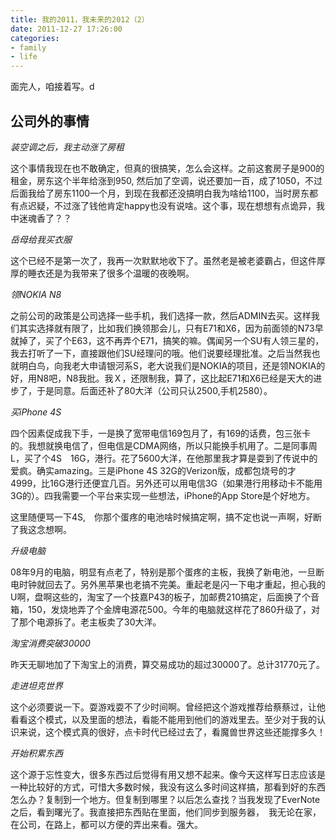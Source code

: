 ```yaml
---
title: 我的2011，我未来的2012（2）
date: 2011-12-27 17:26:00
categories:
- family
- life
---
```

面完人，咱接着写。d

## 公司外的事情

*装空调之后，我主动涨了房租*

这个事情我现在也不敢确定，但真的很搞笑，怎么会这样。之前这套房子是900的租金，房东这个半年给涨到950, 然后加了空调，说还要加一百，成了1050，不过后面我给了房东1100一个月，到现在我都还没搞明白我为啥给1100，当时房东都有点迟疑，不过涨了钱他肯定happy也没有说啥。这个事，现在想想有点诡异，我中迷魂香了？？

*岳母给我买衣服*

这个已经不是第一次了，我再一次默默地收下了。虽然老是被老婆霸占，但这件厚厚的睡衣还是为我带来了很多个温暖的夜晚啊。

*领NOKIA N8*

之前公司的政策是公司选择一些手机，我们选择一款，然后ADMIN去买。这样我们其实选择就有限了，比如我们换领那会儿，只有E71和X6，因为前面领的N73早就掉了，买了个E63，这不再弄个E71，搞笑的嘛。偶闻另一个SU有人领三星的，我去打听了一下，直接跟他们SU经理问的哦。他们说要经理批准。之后当然我也就明白鸟，向我老大申请银河系S，老大说我们是NOKIA的项目，还是领NOKIA的好，用N8吧，N8我批。我Ｘ，还限制我，算了，这比起E71和X6已经是天大的进步了，于是同意。后面还补了80大洋（公司只认2500,手机2580）。

*买iPhone 4S*

四个因素促成我下手，一是换了宽带电信169包月了，有169的话费，包三张卡的。我想就换电信了，但电信是CDMA网络，所以只能换手机用了。二是同事周L，买了个4S　16G，港行。花了5600大洋，在他那里我才算是耍到了传说中的爱疯。确实amazing。三是iPhone 4S 32G的Verizon版，成都包烧号的才4999，比16G港行还便宜几百。另外还可以用电信3G（如果港行用移动卡不能用3G的）。四我需要一个平台来实现一些想法，iPhone的App Store是个好地方。

这里随便骂一下4S,　你那个蛋疼的电池啥时候搞定啊，搞不定也说一声啊，好断了我这念想啊。

*升级电脑*

08年9月的电脑，明显有点老了，特别是那个蛋疼的主板，我换了新电池，一旦断电时钟就回去了。另外黑苹果也老搞不完美。重起老是闪一下电才重起，担心我的U啊，盘啊这些的，淘宝了一个技嘉P43的板子，加邮费210搞定，后面换了个音箱，150，发烧地弄了个金牌电源花500。今年的电脑就这样花了860升级了，对了那个电源拆了。老主板卖了30大洋。

*淘宝消费突破30000*

昨天无聊地加了下淘宝上的消费，算交易成功的超过30000了。总计31770元了。

*走进坦克世界*

这个必须要说一下。耍游戏耍不了少时间啊。曾经把这个游戏推荐给蔡蔡过，让他看看这个模式，以及里面的想法，看能不能用到他们的游戏里去。至少对于我的认识来说，这个模式真的很好，点卡时代已经过去了，看魔兽世界这些还能撑多久！

*开始积累东西*

这个源于忘性变大，很多东西过后觉得有用又想不起来。像今天这样写日志应该是一种比较好的方式，可惜大多数时候，我没有这么多时间这样搞，那看到好的东西怎么办？复制到一个地方。但复制到哪里？以后怎么查找？当我发现了EverNote之后，看到曙光了。我直接把东西贴在里面，他们同步到服务器，　我无论在家，在公司，在路上，都可以方便的弄出来看。强大。
